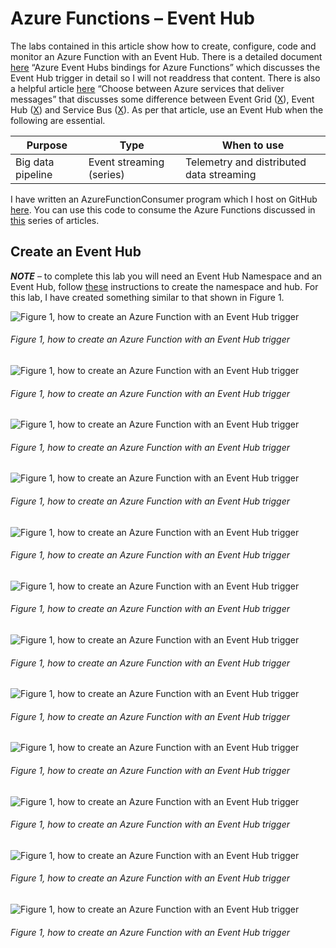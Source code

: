 # Azure Functions – Event Hub

The labs contained in this article show how to create, configure, code and monitor an Azure Function with an Event Hub.  There is a detailed document [here][LINK1] “Azure Event Hubs bindings for Azure Functions” which discusses the Event Hub trigger in detail so I will not readdress that content.  There is also a helpful article [here][LINK2] “Choose between Azure services that deliver messages” that discusses some difference between Event Grid ([X][LINK3]), Event Hub ([X][LINK4]) and Service Bus ([X][LINK5]).  As per that article, use an Event Hub when the following are essential.

| Purpose | Type | When to use |
| ------- | ---- | ----------- |
| Big data pipeline | Event streaming (series) | Telemetry and distributed data streaming| 

I have written an AzureFunctionConsumer program which I host on GitHub [here][LINK6].  You can use this code to consume the Azure Functions discussed in [this][LINK7] series of articles.

## Create an Event Hub

***NOTE*** – to complete this lab you will need an Event Hub Namespace and an Event Hub, follow [these][LINK8] instructions to create the namespace and hub.  For this lab, I have created something similar to that shown in Figure 1.

![Figure 1, how to create an Azure Function with an Event Hub trigger][FIGURE1]
###### Figure 1, how to create an Azure Function with an Event Hub trigger


![Figure 1, how to create an Azure Function with an Event Hub trigger][FIGURE1]
###### Figure 1, how to create an Azure Function with an Event Hub trigger


![Figure 1, how to create an Azure Function with an Event Hub trigger][FIGURE1]
###### Figure 1, how to create an Azure Function with an Event Hub trigger


![Figure 1, how to create an Azure Function with an Event Hub trigger][FIGURE1]
###### Figure 1, how to create an Azure Function with an Event Hub trigger


![Figure 1, how to create an Azure Function with an Event Hub trigger][FIGURE1]
###### Figure 1, how to create an Azure Function with an Event Hub trigger


![Figure 1, how to create an Azure Function with an Event Hub trigger][FIGURE1]
###### Figure 1, how to create an Azure Function with an Event Hub trigger


![Figure 1, how to create an Azure Function with an Event Hub trigger][FIGURE1]
###### Figure 1, how to create an Azure Function with an Event Hub trigger


![Figure 1, how to create an Azure Function with an Event Hub trigger][FIGURE1]
###### Figure 1, how to create an Azure Function with an Event Hub trigger


![Figure 1, how to create an Azure Function with an Event Hub trigger][FIGURE1]
###### Figure 1, how to create an Azure Function with an Event Hub trigger


![Figure 1, how to create an Azure Function with an Event Hub trigger][FIGURE1]
###### Figure 1, how to create an Azure Function with an Event Hub trigger


![Figure 1, how to create an Azure Function with an Event Hub trigger][FIGURE1]
###### Figure 1, how to create an Azure Function with an Event Hub trigger


![Figure 1, how to create an Azure Function with an Event Hub trigger][FIGURE1]
###### Figure 1, how to create an Azure Function with an Event Hub trigger








[LINK1]: https://docs.microsoft.com/en-us/azure/azure-functions/functions-bindings-event-hubs
[LINK2]: https://docs.microsoft.com/en-us/azure/event-grid/compare-messaging-services
[LINK3]: https://docs.microsoft.com/en-us/azure/azure-functions/functions-bindings-event-grid
[LINK4]: https://docs.microsoft.com/en-us/azure/azure-functions/functions-bindings-event-hubs
[LINK5]: https://docs.microsoft.com/en-us/azure/azure-functions/functions-bindings-service-bus
[LINK6]: https://github.com/benperk/AzureFunctionConsumer
[LINK7]: azure-functions-labs-information-and-setup-instructions.md
[LINK8]: https://docs.microsoft.com/en-us/azure/event-hubs/event-hubs-create

[FIGURE1]: ../images/2019/azure-0031.png "Figure 1, how to create an Azure Function with an Event Hub trigger"
[FIGURE2]: ../images/2019/azure-0032.png "Figure 2, how to create an Azure Function with an Event Hub trigger"
[FIGURE3]: ../images/2019/azure-0033.png "Figure 3, how to create an Azure Function with an Event Hub trigger"
[FIGURE4]: ../images/2019/azure-0034.png "Figure 4, how to create an Azure Function with an Event Hub trigger"
[FIGURE5]: ../images/2019/azure-0035.png "Figure 5, how to create an Azure Function with an Event Hub trigger"
[FIGURE6]: ../images/2019/azure-0036.png "Figure 6, how to create an Azure Function with an Event Hub trigger"
[FIGURE7]: ../images/2019/azure-0037.png "Figure 7, how to create an Azure Function with an Event Hub trigger"
[FIGURE8]: ../images/2019/azure-0038.png "Figure 8, how to create an Azure Function with an Event Hub trigger"
[FIGURE9]: ../images/2019/azure-0039.png "Figure 9, how to create an Azure Function with an Event Hub trigger"
[FIGURE10]: ../images/2019/azure-0040.png "Figure 10, how to create an Azure Function with an Event Hub trigger"
[FIGURE11]: ../images/2019/azure-0041.png "Figure 11, how to create an Azure Function with an Event Hub trigger"
[FIGURE12]: ../images/2019/azure-0042.png "Figure 12, how to create an Azure Function with an Event Hub trigger"
